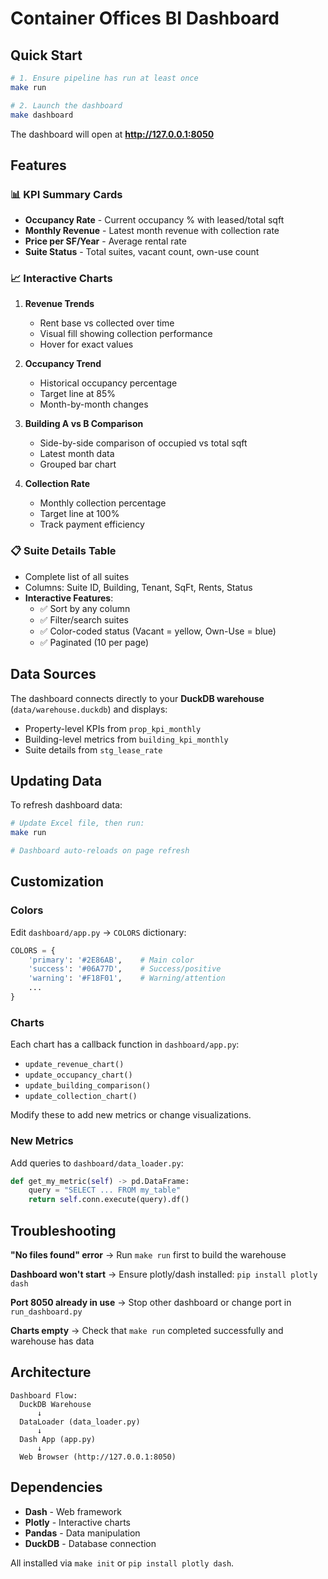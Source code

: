 # Container Offices BI Dashboard

## Quick Start

```bash
# 1. Ensure pipeline has run at least once
make run

# 2. Launch the dashboard
make dashboard
```

The dashboard will open at **http://127.0.0.1:8050**

## Features

### 📊 KPI Summary Cards
- **Occupancy Rate** - Current occupancy % with leased/total sqft
- **Monthly Revenue** - Latest month revenue with collection rate
- **Price per SF/Year** - Average rental rate
- **Suite Status** - Total suites, vacant count, own-use count

### 📈 Interactive Charts

1. **Revenue Trends**
   - Rent base vs collected over time
   - Visual fill showing collection performance
   - Hover for exact values

2. **Occupancy Trend**
   - Historical occupancy percentage
   - Target line at 85%
   - Month-by-month changes

3. **Building A vs B Comparison**
   - Side-by-side comparison of occupied vs total sqft
   - Latest month data
   - Grouped bar chart

4. **Collection Rate**
   - Monthly collection percentage
   - Target line at 100%
   - Track payment efficiency

### 📋 Suite Details Table
- Complete list of all suites
- Columns: Suite ID, Building, Tenant, SqFt, Rents, Status
- **Interactive Features**:
  - ✅ Sort by any column
  - ✅ Filter/search suites
  - ✅ Color-coded status (Vacant = yellow, Own-Use = blue)
  - ✅ Paginated (10 per page)

## Data Sources

The dashboard connects directly to your **DuckDB warehouse** (`data/warehouse.duckdb`) and displays:
- Property-level KPIs from `prop_kpi_monthly`
- Building-level metrics from `building_kpi_monthly`
- Suite details from `stg_lease_rate`

## Updating Data

To refresh dashboard data:

```bash
# Update Excel file, then run:
make run

# Dashboard auto-reloads on page refresh
```

## Customization

### Colors
Edit `dashboard/app.py` → `COLORS` dictionary:
```python
COLORS = {
    'primary': '#2E86AB',    # Main color
    'success': '#06A77D',    # Success/positive
    'warning': '#F18F01',    # Warning/attention
    ...
}
```

### Charts
Each chart has a callback function in `dashboard/app.py`:
- `update_revenue_chart()`
- `update_occupancy_chart()`
- `update_building_comparison()`
- `update_collection_chart()`

Modify these to add new metrics or change visualizations.

### New Metrics
Add queries to `dashboard/data_loader.py`:
```python
def get_my_metric(self) -> pd.DataFrame:
    query = "SELECT ... FROM my_table"
    return self.conn.execute(query).df()
```

## Troubleshooting

**"No files found" error**
→ Run `make run` first to build the warehouse

**Dashboard won't start**
→ Ensure plotly/dash installed: `pip install plotly dash`

**Port 8050 already in use**
→ Stop other dashboard or change port in `run_dashboard.py`

**Charts empty**
→ Check that `make run` completed successfully and warehouse has data

## Architecture

```
Dashboard Flow:
  DuckDB Warehouse
      ↓
  DataLoader (data_loader.py)
      ↓
  Dash App (app.py)
      ↓
  Web Browser (http://127.0.0.1:8050)
```

## Dependencies

- **Dash** - Web framework
- **Plotly** - Interactive charts
- **Pandas** - Data manipulation
- **DuckDB** - Database connection

All installed via `make init` or `pip install plotly dash`.

